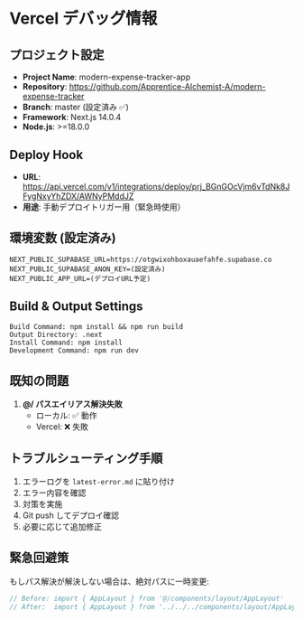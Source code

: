 # Vercel デバッグ情報

## プロジェクト設定
- **Project Name**: modern-expense-tracker-app
- **Repository**: https://github.com/Apprentice-Alchemist-A/modern-expense-tracker
- **Branch**: master (設定済み ✅)
- **Framework**: Next.js 14.0.4
- **Node.js**: >=18.0.0

## Deploy Hook
- **URL**: https://api.vercel.com/v1/integrations/deploy/prj_BGnGOcVjm6vTdNk8JFygNxyYhZDX/AWNyPMddJZ
- **用途**: 手動デプロイトリガー用（緊急時使用）

## 環境変数 (設定済み)
```
NEXT_PUBLIC_SUPABASE_URL=https://otgwixohboxauaefahfe.supabase.co
NEXT_PUBLIC_SUPABASE_ANON_KEY=(設定済み)
NEXT_PUBLIC_APP_URL=(デプロイURL予定)
```

## Build & Output Settings
```
Build Command: npm install && npm run build
Output Directory: .next
Install Command: npm install
Development Command: npm run dev
```

## 既知の問題
1. **@/ パスエイリアス解決失敗**
   - ローカル: ✅ 動作
   - Vercel: ❌ 失敗

## トラブルシューティング手順
1. エラーログを `latest-error.md` に貼り付け
2. エラー内容を確認
3. 対策を実施
4. Git push してデプロイ確認
5. 必要に応じて追加修正

## 緊急回避策
もしパス解決が解決しない場合は、絶対パスに一時変更:
```typescript
// Before: import { AppLayout } from '@/components/layout/AppLayout'
// After:  import { AppLayout } from '../../../components/layout/AppLayout'
```